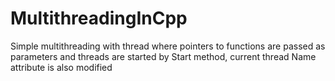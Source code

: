 # MultithreadingInCpp
Simple multithreading with thread where pointers to functions are passed as parameters and threads are started by Start method, current thread Name attribute is also modified
